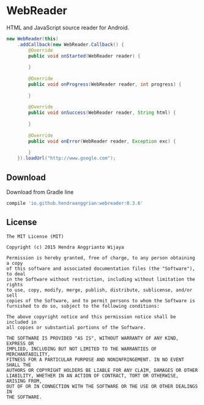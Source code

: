 WebReader
=========

HTML and JavaScript source reader for Android.

```java
new WebReader(this)
    .addCallback(new WebReader.Callback() {
        @Override
        public void onStarted(WebReader reader) {
        
        }
        
        @Override
        public void onProgress(WebReader reader, int progress) {
        
        }
        
        @Override
        public void onSuccess(WebReader reader, String html) {
            
        }
        
        @Override
        public void onError(WebReader reader, Exception exc) {
        
        }
    }).loadUrl("http://www.google.com");
```


Download
--------

Download from Gradle line

```gradle
compile 'io.github.hendraanggrian:webreader:0.3.6'
```


License
--------

    The MIT License (MIT)

    Copyright (c) 2015 Hendra Anggrianto Wijaya
    
    Permission is hereby granted, free of charge, to any person obtaining a copy
    of this software and associated documentation files (the "Software"), to deal
    in the Software without restriction, including without limitation the rights
    to use, copy, modify, merge, publish, distribute, sublicense, and/or sell
    copies of the Software, and to permit persons to whom the Software is
    furnished to do so, subject to the following conditions:
    
    The above copyright notice and this permission notice shall be included in
    all copies or substantial portions of the Software.
    
    THE SOFTWARE IS PROVIDED "AS IS", WITHOUT WARRANTY OF ANY KIND, EXPRESS OR
    IMPLIED, INCLUDING BUT NOT LIMITED TO THE WARRANTIES OF MERCHANTABILITY,
    FITNESS FOR A PARTICULAR PURPOSE AND NONINFRINGEMENT. IN NO EVENT SHALL THE
    AUTHORS OR COPYRIGHT HOLDERS BE LIABLE FOR ANY CLAIM, DAMAGES OR OTHER
    LIABILITY, WHETHER IN AN ACTION OF CONTRACT, TORT OR OTHERWISE, ARISING FROM,
    OUT OF OR IN CONNECTION WITH THE SOFTWARE OR THE USE OR OTHER DEALINGS IN
    THE SOFTWARE.

